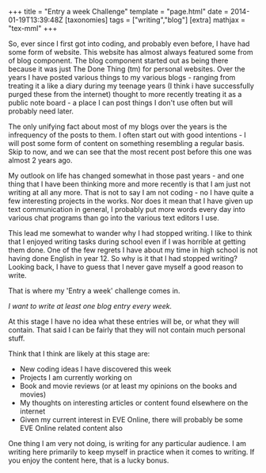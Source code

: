 +++
title = "Entry a week Challenge"
template = "page.html"
date = 2014-01-19T13:39:48Z
[taxonomies]
tags = ["writing","blog"]
[extra]
mathjax = "tex-mml"
+++

So, ever since I first got into coding, and probably even before, I have had some form of website. This website has almost always featured some from of blog component. The blog component started out as being there because it was just The Done Thing (tm) for personal websites. Over the years I have posted various things to my various blogs - ranging from treating it a like a diary during my teenage years (I think i have successfully purged these from the internet) thought to more recently treating it as a public note board - a place I can post things I don't use often but will probably need later.

<!-- more -->

The only unifying fact about most of my blogs over the years is the infrequency of the posts to them. I often start out with good intentions - I will post some form of content on something resembling a regular basis. Skip to now, and we can see that the most recent post before this one was almost 2 years ago.

My outlook on life has changed somewhat in those past years - and one thing that I have been thinking more and more recently is that I am just not writing at all any more. That is not to say I am not coding - no I have quite a few interesting projects in the works. Nor does it mean that I have given up text communication in general, I probably put more words every day into various chat programs than go into the various text editors I use.

This lead me somewhat to wander why I had stopped writing. I like to think that I enjoyed writing tasks during school even if I was horrible at getting them done. One of the few regrets I have about my time in high school is not having done English in year 12. So why is it that I had stopped writing? Looking back, I have to guess that I never gave myself a good reason to write.

That is where my 'Entry a week' challenge comes in.

*I want to write at least one blog entry every week.*

At this stage I have no idea what these entries will be, or what they will contain. That said I can be fairly that they will not contain much personal stuff.

Think that I think are likely at this stage are:
* New coding ideas I have discovered this week
* Projects I am currently working on
* Book and movie reviews (or at least my opinions on the books and movies)
* My thoughts on interesting articles or content found elsewhere on the internet
* Given my current interest in EVE Online, there will probably be some EVE Online related content also

One thing I am very not doing, is writing for any particular audience. I am writing here primarily to keep myself in practice when it comes to writing. If you enjoy the content here, that is a lucky bonus.